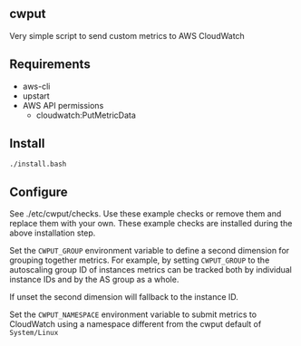 ## cwput

Very simple script to send custom metrics to AWS CloudWatch

## Requirements

- aws-cli
- upstart
- AWS API permissions
  - cloudwatch:PutMetricData

## Install

`./install.bash`

## Configure

See ./etc/cwput/checks.  Use these example checks or remove them and
replace them with your own.  These example checks are installed during the
above installation step.

Set the `CWPUT_GROUP` environment variable to define a second dimension for
grouping together metrics. For example, by setting `CWPUT_GROUP` to the
autoscaling group ID of instances metrics can be tracked both by individual
instance IDs and by the AS group as a whole.

If unset the second dimension will fallback to the instance ID.

Set the `CWPUT_NAMESPACE` environment variable to submit metrics to CloudWatch
using a namespace different from the cwput default of `System/Linux`
